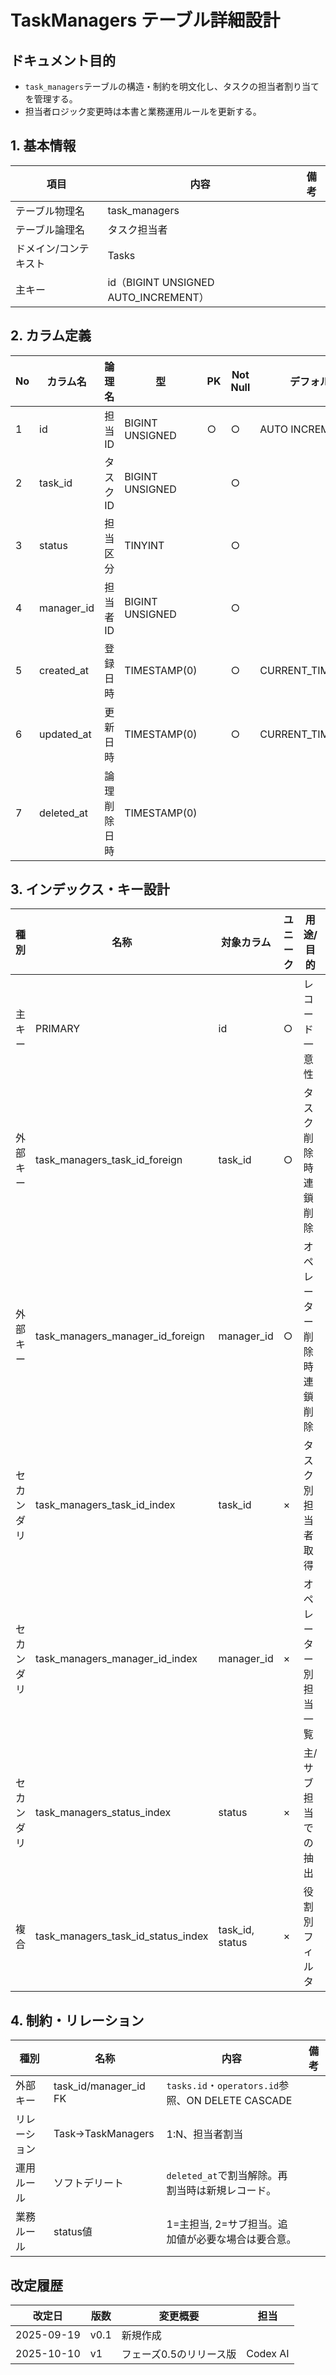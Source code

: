 # TaskManagers テーブル詳細設計

## ドキュメント目的
- `task_managers`テーブルの構造・制約を明文化し、タスクの担当者割り当てを管理する。
- 担当者ロジック変更時は本書と業務運用ルールを更新する。

## 1. 基本情報
| 項目 | 内容 | 備考 |
|---|---|---|
| テーブル物理名 | task_managers |  |
| テーブル論理名 | タスク担当者 |  |
| ドメイン/コンテキスト | Tasks |  |
| 主キー | id（BIGINT UNSIGNED AUTO_INCREMENT） |  |

## 2. カラム定義
| No | カラム名 | 論理名 | 型 | PK | Not Null | デフォルト | 説明/業務ルール | 備考 |
|---|---|---|---|---|---|---|---|---|
| 1 | id | 担当ID | BIGINT UNSIGNED | ○ | ○ | AUTO INCREMENT | システム採番。 |  |
| 2 | task_id | タスクID | BIGINT UNSIGNED |  | ○ |  | `tasks.id`参照。 | ON DELETE CASCADE |
| 3 | status | 担当区分 | TINYINT |  | ○ |  | 1=主担当、2=サブ担当。 |  |
| 4 | manager_id | 担当者ID | BIGINT UNSIGNED |  | ○ |  | `operators.id`参照。 | ON DELETE CASCADE |
| 5 | created_at | 登録日時 | TIMESTAMP(0) |  | ○ | CURRENT_TIMESTAMP | 割り当て日時。 |  |
| 6 | updated_at | 更新日時 | TIMESTAMP(0) |  | ○ | CURRENT_TIMESTAMP | Laravel標準。 | on update CURRENT_TIMESTAMP |
| 7 | deleted_at | 論理削除日時 | TIMESTAMP(0) |  |  |  | `softDeletes()`。 |  |

## 3. インデックス・キー設計
| 種別 | 名称 | 対象カラム | ユニーク | 用途/目的 | 備考 |
|---|---|---|---|---|---|
| 主キー | PRIMARY | id | ○ | レコード一意性 |  |
| 外部キー | task_managers_task_id_foreign | task_id | ○ | タスク削除時連鎖削除 |  |
| 外部キー | task_managers_manager_id_foreign | manager_id | ○ | オペレーター削除時連鎖削除 |  |
| セカンダリ | task_managers_task_id_index | task_id | × | タスク別担当者取得 |  |
| セカンダリ | task_managers_manager_id_index | manager_id | × | オペレーター別担当一覧 |  |
| セカンダリ | task_managers_status_index | status | × | 主/サブ担当での抽出 |  |
| 複合 | task_managers_task_id_status_index | task_id, status | × | 役割別フィルタ |  |

## 4. 制約・リレーション
| 種別 | 名称 | 内容 | 備考 |
|---|---|---|---|
| 外部キー | task_id/manager_id FK | `tasks.id`・`operators.id`参照、ON DELETE CASCADE |  |
| リレーション | Task→TaskManagers | 1:N、担当者割当 |  |
| 運用ルール | ソフトデリート | `deleted_at`で割当解除。再割当時は新規レコード。 |  |
| 業務ルール | status値 | 1=主担当, 2=サブ担当。追加値が必要な場合は要合意。 |  |

## 改定履歴
| 改定日 | 版数 | 変更概要 | 担当 |
|---|---|---|---|
| 2025-09-19 | v0.1 | 新規作成 |  |
| 2025-10-10 | v1 | フェーズ0.5のリリース版 | Codex AI |